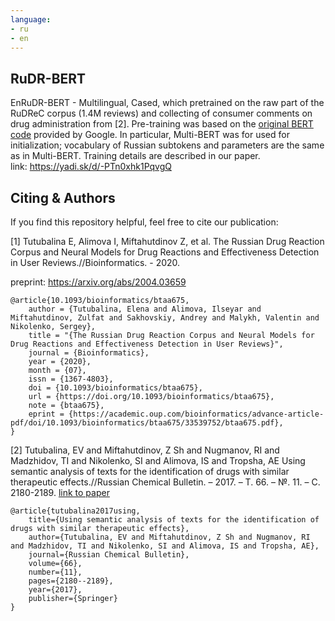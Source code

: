 ```yaml
---
language:
- ru
- en
---
```

## RuDR-BERT

EnRuDR-BERT - Multilingual, Cased, which pretrained on the raw part of the RuDReC corpus (1.4M reviews) and collecting of consumer comments on drug administration from [2]. Pre-training was based on the [original BERT code](https://github.com/google-research/bert) provided by Google. In particular, Multi-BERT was for used for initialization; vocabulary of Russian subtokens and parameters are the same as in Multi-BERT. Training details are described in our paper. \
   link: https://yadi.sk/d/-PTn0xhk1PqvgQ
   

## Citing & Authors

If you find this repository helpful, feel free to cite our publication:

[1] Tutubalina E, Alimova I, Miftahutdinov Z, et al. The Russian Drug Reaction Corpus and Neural Models for Drug Reactions and Effectiveness Detection in User Reviews.//Bioinformatics. - 2020. 
   
   preprint: https://arxiv.org/abs/2004.03659
```
@article{10.1093/bioinformatics/btaa675,
    author = {Tutubalina, Elena and Alimova, Ilseyar and Miftahutdinov, Zulfat and Sakhovskiy, Andrey and Malykh, Valentin and Nikolenko, Sergey},
    title = "{The Russian Drug Reaction Corpus and Neural Models for Drug Reactions and Effectiveness Detection in User Reviews}",
    journal = {Bioinformatics},
    year = {2020},
    month = {07},
    issn = {1367-4803},
    doi = {10.1093/bioinformatics/btaa675},
    url = {https://doi.org/10.1093/bioinformatics/btaa675},
    note = {btaa675},
    eprint = {https://academic.oup.com/bioinformatics/advance-article-pdf/doi/10.1093/bioinformatics/btaa675/33539752/btaa675.pdf},
} 
```
[2] Tutubalina, EV and Miftahutdinov, Z Sh and Nugmanov, RI and Madzhidov, TI and Nikolenko, SI and Alimova, IS and Tropsha, AE Using semantic analysis of texts for the identification of drugs with similar therapeutic effects.//Russian Chemical Bulletin. – 2017. – Т. 66. – №. 11. – С. 2180-2189.
   [link to paper](https://www.researchgate.net/profile/Elena_Tutubalina/publication/323751823_Using_semantic_analysis_of_texts_for_the_identification_of_drugs_with_similar_therapeutic_effects/links/5bf7cfc3299bf1a0202cbc1f/Using-semantic-analysis-of-texts-for-the-identification-of-drugs-with-similar-therapeutic-effects.pdf)
```
@article{tutubalina2017using,
    title={Using semantic analysis of texts for the identification of drugs with similar therapeutic effects},
    author={Tutubalina, EV and Miftahutdinov, Z Sh and Nugmanov, RI and Madzhidov, TI and Nikolenko, SI and Alimova, IS and Tropsha, AE},
    journal={Russian Chemical Bulletin},
    volume={66},
    number={11},
    pages={2180--2189},
    year={2017},
    publisher={Springer}
}
```
